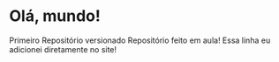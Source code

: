 # Olá, mundo!
 Primeiro Repositório versionado
Repositório feito em aula!
Essa linha  eu  adicionei diretamente  no site!

